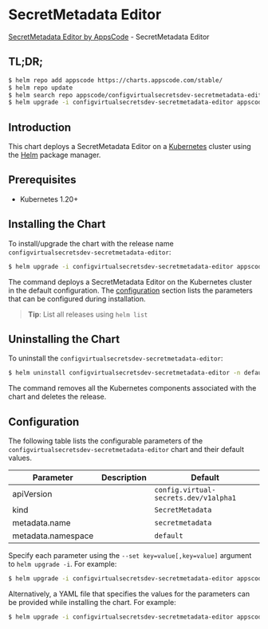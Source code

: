 # SecretMetadata Editor

[SecretMetadata Editor by AppsCode](https://appscode.com) - SecretMetadata Editor

## TL;DR;

```bash
$ helm repo add appscode https://charts.appscode.com/stable/
$ helm repo update
$ helm search repo appscode/configvirtualsecretsdev-secretmetadata-editor --version=v0.18.0
$ helm upgrade -i configvirtualsecretsdev-secretmetadata-editor appscode/configvirtualsecretsdev-secretmetadata-editor -n default --create-namespace --version=v0.18.0
```

## Introduction

This chart deploys a SecretMetadata Editor on a [Kubernetes](http://kubernetes.io) cluster using the [Helm](https://helm.sh) package manager.

## Prerequisites

- Kubernetes 1.20+

## Installing the Chart

To install/upgrade the chart with the release name `configvirtualsecretsdev-secretmetadata-editor`:

```bash
$ helm upgrade -i configvirtualsecretsdev-secretmetadata-editor appscode/configvirtualsecretsdev-secretmetadata-editor -n default --create-namespace --version=v0.18.0
```

The command deploys a SecretMetadata Editor on the Kubernetes cluster in the default configuration. The [configuration](#configuration) section lists the parameters that can be configured during installation.

> **Tip**: List all releases using `helm list`

## Uninstalling the Chart

To uninstall the `configvirtualsecretsdev-secretmetadata-editor`:

```bash
$ helm uninstall configvirtualsecretsdev-secretmetadata-editor -n default
```

The command removes all the Kubernetes components associated with the chart and deletes the release.

## Configuration

The following table lists the configurable parameters of the `configvirtualsecretsdev-secretmetadata-editor` chart and their default values.

|     Parameter      | Description |                     Default                      |
|--------------------|-------------|--------------------------------------------------|
| apiVersion         |             | <code>config.virtual-secrets.dev/v1alpha1</code> |
| kind               |             | <code>SecretMetadata</code>                      |
| metadata.name      |             | <code>secretmetadata</code>                      |
| metadata.namespace |             | <code>default</code>                             |


Specify each parameter using the `--set key=value[,key=value]` argument to `helm upgrade -i`. For example:

```bash
$ helm upgrade -i configvirtualsecretsdev-secretmetadata-editor appscode/configvirtualsecretsdev-secretmetadata-editor -n default --create-namespace --version=v0.18.0 --set apiVersion=config.virtual-secrets.dev/v1alpha1
```

Alternatively, a YAML file that specifies the values for the parameters can be provided while
installing the chart. For example:

```bash
$ helm upgrade -i configvirtualsecretsdev-secretmetadata-editor appscode/configvirtualsecretsdev-secretmetadata-editor -n default --create-namespace --version=v0.18.0 --values values.yaml
```
